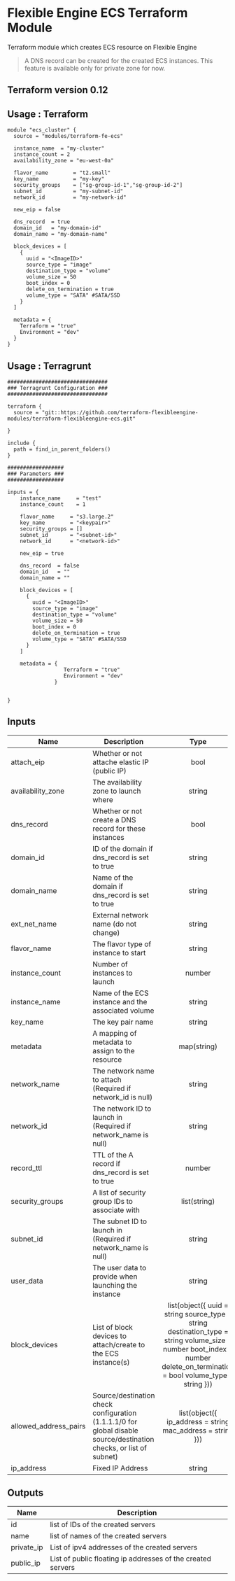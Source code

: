 # Flexible Engine ECS Terraform Module

Terraform module which creates ECS resource on Flexible Engine

> A DNS record can be created for the created ECS instances. This feature is available only for private zone for now.

## Terraform version 0.12

## Usage : Terraform

```hcl
module "ecs_cluster" {
  source = "modules/terraform-fe-ecs"

  instance_name  = "my-cluster"
  instance_count = 2
  availability_zone = "eu-west-0a"

  flavor_name        = "t2.small"
  key_name           = "my-key"
  security_groups    = ["sg-group-id-1","sg-group-id-2"]
  subnet_id          = "my-subnet-id"
  network_id         = "my-network-id"

  new_eip = false

  dns_record  = true
  domain_id   = "my-domain-id"
  domain_name = "my-domain-name"

  block_devices = [
    {
      uuid = "<ImageID>"
      source_type = "image"
      destination_type = "volume"
      volume_size = 50
      boot_index = 0
      delete_on_termination = true
      volume_type = "SATA" #SATA/SSD
    }
  ]

  metadata = {
    Terraform = "true"
    Environment = "dev"
  }
}
```

## Usage : Terragrunt

```hcl
################################
### Terragrunt Configuration ###
################################

terraform {
  source = "git::https://github.com/terraform-flexibleengine-modules/terraform-flexibleengine-ecs.git"

}

include {
  path = find_in_parent_folders()
}

##################
### Parameters ###
##################

inputs = {
    instance_name     = "test"
    instance_count    = 1

    flavor_name     = "s3.large.2"
    key_name        = "<keypair>"
    security_groups = []
    subnet_id       = "<subnet-id>"
    network_id      = "<network-id>"

    new_eip = true

    dns_record  = false
    domain_id   = ""
    domain_name = ""

    block_devices = [
      {
        uuid = "<ImageID>"
        source_type = "image"
        destination_type = "volume"
        volume_size = 50
        boot_index = 0
        delete_on_termination = true
        volume_type = "SATA" #SATA/SSD
      }
    ]

    metadata = {
                  Terraform = "true"
                  Environment = "dev"
               }


}

```

## Inputs

| Name | Description | Type | Default | Required |
|------|-------------|:----:|:-----:|:-----:|
| attach\_eip | Whether or not attache elastic IP (public IP) | bool | `"false"` | no |
| availability\_zone | The availability zone to launch where | string | n/a | yes |
| dns\_record | Whether or not create a DNS record for these instances | bool | `"false"` | no |
| domain\_id | ID of the domain if dns_record is set to true | string | `""` | no |
| domain\_name | Name of the domain if dns_record is set to true | string | `""` | no |
| ext\_net\_name | External network name (do not change) | string | `"admin_external_net"` | no |
| flavor\_name | The flavor type of instance to start | string | n/a | yes |
| instance\_count | Number of instances to launch | number | `"1"` | no |
| instance\_name | Name of the ECS instance and the associated volume | string | n/a | yes |
| key\_name | The key pair name | string | n/a | yes |
| metadata | A mapping of metadata to assign to the resource | map(string) | `{}` | no |
| network\_name | The network name to attach (Required if network_id is null) | string | n/a | yes |
| network\_id | The network ID to launch in (Required if network_name is null) | string | n/a | yes |
| record\_ttl | TTL of the A record if dns_record is set to true | number | `"300"` | no |
| security\_groups | A list of security group IDs to associate with | list(string) | n/a | yes |
| subnet\_id | The subnet ID to launch in (Required if network_name is null) | string | n/a | yes |
| user\_data | The user data to provide when launching the instance | string | `""` | no |
| block\_devices | List of block devices to attach/create to the ECS instance(s) | list(object({ uuid = string source_type = string destination_type = string volume_size = number boot_index = number delete_on_termination = bool volume_type = string })) | n/a | yes |
| allowed\_address\_pairs | Source/destination check configuration (1.1.1.1/0 for global disable source/destination checks, or list of subnet) | list(object({ ip_address = string mac_address = string })) | `[]` | no |
| ip\_address | Fixed IP Address| string | null | no |

## Outputs

| Name | Description |
|------|-------------|
| id | list of IDs of the created servers |
| name | list of names of the created servers |
| private\_ip | List of ipv4 addresses of the created servers |
| public\_ip | List of public floating ip addresses of the created servers |
